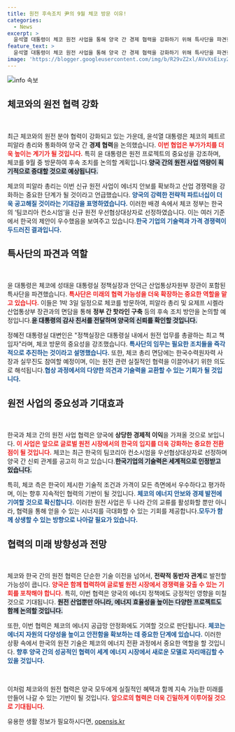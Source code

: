 ```yaml
---
title: 원전 후속조치 尹의 9월 체코 방문 이유!
categories:
  - News
excerpt: >
  윤석열 대통령이 체코 원전 사업을 통해 양국 간 경제 협력을 강화하기 위해 특사단을 파견한다. 체코 총리와의 통화에서 원전 르네상스 시대의 중요성을 강조하며 협력의 결실을 기대한다고 밝혀 이목이 집중되고 있다!
feature_text: >
  윤석열 대통령이 체코 원전 사업을 통해 양국 간 경제 협력을 강화하기 위해 특사단을 파견한다. 체코 총리와의 통화에서 원전 르네상스 시대의 중요성을 강조하며 협력의 결실을 기대한다고 밝혀 이목이 집중되고 있다!
image: 'https://blogger.googleusercontent.com/img/b/R29vZ2xl/AVvXsEixyZcFfHzMRdzZMjFBmAUKJYCLCGyLL1o632UiGVXcaFdKo_bkvkuCioo0uUKlGfBVcT3P84aROyZIXSBEx3Aw5nCQ3pTgDom1WDC4m8eifvWiAmWEEVb4x6G_l8C0QH225ldMjyaFvpxGEBGNO37VmDTDMHGhJPq73UglMfDca1-0aw/s1600/blogspot.png'
---
```


<p><img src="https://blogger.googleusercontent.com/img/b/R29vZ2xl/AVvXsEixyZcFfHzMRdzZMjFBmAUKJYCLCGyLL1o632UiGVXcaFdKo_bkvkuCioo0uUKlGfBVcT3P84aROyZIXSBEx3Aw5nCQ3pTgDom1WDC4m8eifvWiAmWEEVb4x6G_l8C0QH225ldMjyaFvpxGEBGNO37VmDTDMHGhJPq73UglMfDca1-0aw/s1600/blogspot.png" alt="info 속보" /></p>

<h2 data-ke-size="size26">체코와의 원전 협력 강화</h2>

<p data-ke-size="size16">&nbsp;</p>

<p>최근 체코와의 원전 분야 협력이 강화되고 있는 가운데, 윤석열 대통령은 체코의 페트르 피알라 총리와 통화하여 양국 간 <b>경제 협력</b>을 논의했습니다. <b><span style="color: #ee2323;">이번 협업은 부가가치를 더욱 높이는 계기가 될 것입니다.</span></b> 특히 윤 대통령은 원전 프로젝트의 중요성을 강조하며, 체코를 9월 중 방문하여 후속 조치를 논의할 계획입니다.<b><span style="background-color: #21538527;">양국 간의 원전 사업 역량이 획기적으로 증대할 것으로 예상됩니다.</span></b></p>

<p>체코의 피알라 총리는 이번 신규 원전 사업이 에너지 안보를 확보하고 산업 경쟁력을 강화하는 중요한 단계가 될 것이라고 언급했습니다. <b><span style="color: #1a5490;">양국의 강력한 전략적 파트너십이 더욱 공고해질 것이라는 기대감을 표명하였습니다.</span></b> 이러한 배경 속에서 체코 정부는 한국의 ‘팀코리아 컨소시엄’을 신규 원전 우선협상대상자로 선정하였습니다. 이는 여러 기준에서 한국의 제안이 우수했음을 보여주고 있습니다.<b><span style="color: #1a5490;">한국 기업의 기술력과 가격 경쟁력이 두드러진 결과입니다.</span></b></p>

<h2 data-ke-size="size26">특사단의 파견과 역할</h2>

<p data-ke-size="size16">&nbsp;</p>

<p>윤 대통령은 체코에 성태윤 대통령실 정책실장과 안덕근 산업통상자원부 장관이 포함된 특사단을 파견했습니다. <b><span style="color: #ee2323;">특사단은 미래의 협력 가능성을 더욱 확장하는 중요한 역할을 맡고 있습니다.</span></b> 이들은 1박 3일 일정으로 체코를 방문하여, 피알라 총리 및 요제프 시켈라 산업통상부 장관과의 면담을 통해 <b>정부 간 핫라인 구축</b> 등의 후속 조치 방안을 논의할 예정입니다.<b><span style="background-color: #21538527;">윤 대통령의 감사 친서를 전달하며 양국의 신뢰를 확인할 것입니다.</span></b></p>

<p>정혜전 대통령실 대변인은 "정책실장은 대통령실 내에서 원전 업무를 총괄하는 최고 책임자"라며, 체코 방문의 중요성을 강조했습니다. <b><span style="color: #1a5490;">특사단의 임무는 필요한 조치들을 즉각적으로 추진하는 것이라고 설명했습니다.</span></b> 또한, 체코 총리 면담에는 한국수력원자력 사장과 실무진도 참여할 예정이며, 이는 원전 관련 실질적인 협력을 이끌어내기 위한 의도로 해석됩니다.<b><span style="color: #1a5490;">협상 과정에서의 다양한 의견과 기술력을 교환할 수 있는 기회가 될 것입니다.</span></b></p>

<h2 data-ke-size="size26">원전 사업의 중요성과 기대효과</h2>

<p data-ke-size="size16">&nbsp;</p>

<p>한국과 체코 간의 원전 사업 협력은 양국에 <b>상당한 경제적 이익</b>을 가져올 것으로 보입니다. <b><span style="color: #ee2323;">이 사업은 앞으로 글로벌 원전 시장에서의 한국의 입지를 더욱 강화하는 중요한 전환점이 될 것입니다.</span></b> 체코는 최근 한국의 팀코리아 컨소시엄을 우선협상대상자로 선정하며 양국 간 신뢰 관계를 공고히 하고 있습니다.<b><span style="background-color: #21538527;">한국기업의 기술력은 세계적으로 인정받고 있습니다.</span></b></p>

<p>특히, 체코 측은 한국이 제시한 기술적 조건과 가격이 모든 측면에서 우수하다고 평가하며, 이는 향후 지속적인 협력의 기반이 될 것입니다. <b><span style="color: #1a5490;">체코의 에너지 안보와 경제 발전에 기여할 것으로 확신합니다.</span></b> 이러한 원전 사업은 두 나라 간의 교류를 활성화할 뿐만 아니라, 협력을 통해 얻을 수 있는 시너지를 극대화할 수 있는 기회를 제공합니다.<b><span style="color: #1a5490;">모두가 함께 상생할 수 있는 방향으로 나아갈 필요가 있습니다.</span></b></p>

<h2 data-ke-size="size26">협력의 미래 방향성과 전망</h2>

<p data-ke-size="size16">&nbsp;</p>

<p>체코와 한국 간의 원전 협력은 단순한 기술 이전을 넘어서, <b>전략적 동반자 관계</b>로 발전할 가능성이 큽니다. <b><span style="color: #ee2323;">양국은 함께 협력하여 글로벌 원전 시장에서 경쟁력을 갖출 수 있는 기회를 포착해야 합니다.</span></b> 특히, 이번 협력은 양국의 에너지 정책에도 긍정적인 영향을 미칠 것으로 기대됩니다. <b><span style="background-color: #21538527;">원전 산업뿐만 아니라, 에너지 효율성을 높이는 다양한 프로젝트도 함께 논의할 것입니다.</span></b></p>

<p>또한, 이번 협력은 체코의 에너지 공급망 안정화에도 기여할 것으로 판단됩니다. <b><span style="color: #1a5490;">체코는 에너지 자원의 다양성을 높이고 안전함을 확보하는 데 중요한 단계에 있습니다.</span></b> 이러한 상황 속에서 한국의 원전 기술은 체코의 에너지 전환 과정에서 중요한 역할을 할 것입니다.  <b><span style="color: #1a5490;">향후 양국 간의 성공적인 협력이 세계 에너지 시장에서 새로운 모델로 자리매김할 수 있을 것입니다.</span></b></p>

<p data-ke-size="size16">&nbsp;</p>

<p>이처럼 체코와의 원전 협력은 양국 모두에게 실질적인 혜택과 함께 지속 가능한 미래를 만들어 나갈 수 있는 기반이 될 것입니다. <b><span style="color: #ee2323;">앞으로의 협력은 더욱 긴밀하게 이루어질 것으로 기대됩니다.</span></b></p>
유용한 생활 정보가 필요하시다면, <a href="https://opensis.kr" rel="dofollow">opensis.kr</a>


